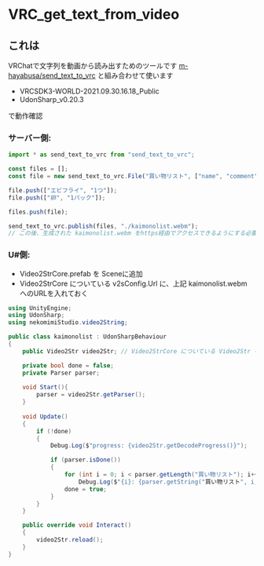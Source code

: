 # VRC_get_text_from_video
## これは
VRChatで文字列を動画から読み出すためのツールです
[m-hayabusa/send_text_to_vrc](https://github.com/m-hayabusa/send_text_to_vrc) と組み合わせて使います

* VRCSDK3-WORLD-2021.09.30.16.18_Public
* UdonSharp_v0.20.3

で動作確認

### サーバー側: 
```javascript
import * as send_text_to_vrc from "send_text_to_vrc";

const files = [];
const file = new send_text_to_vrc.File("買い物リスト", ["name", "comment"]);

file.push(["エビフライ", "1つ"]);
file.push(["卵", "1パック"]);

files.push(file);

send_text_to_vrc.publish(files, "./kaimonolist.webm");
// この後、生成された kaimonolist.webm をhttps経由でアクセスできるようにする必要があります
```


### U#側:
* Video2StrCore.prefab を Sceneに追加
* Video2StrCore についている v2sConfig.Url に、上記 kaimonolist.webm へのURLを入れておく

```csharp
using UnityEngine;
using UdonSharp;
using nekomimiStudio.video2String;

public class kaimonolist : UdonSharpBehaviour
{
    public Video2Str video2Str; // Video2StrCore についている Video2Str をここに割りあてる

    private bool done = false;
    private Parser parser;
    
    void Start(){
        parser = video2Str.getParser();
    }
    
    void Update()
    {
        if (!done)
        {
            Debug.Log($"progress: {video2Str.getDecodeProgress()}");

            if (parser.isDone())
            {
                for (int i = 0; i < parser.getLength("買い物リスト"); i++)
                    Debug.Log($"{i}: {parser.getString("買い物リスト", i, "name")}, {parser.getString("買い物リスト", i, "comment")}");
                done = true;
            }
        }
    }

    public override void Interact()
    {
        video2Str.reload();
    }
}
```